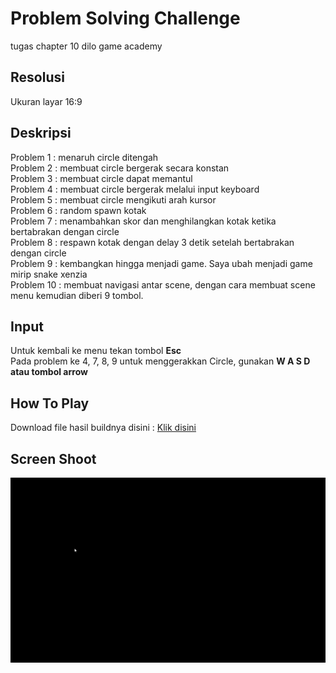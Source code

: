# Problem Solving Challenge
 tugas chapter 10 dilo game academy
 
## Resolusi
Ukuran layar 16:9

## Deskripsi

Problem 1 : menaruh circle ditengah <br>
Problem 2 : membuat circle bergerak secara konstan <br>
Problem 3 : membuat circle dapat memantul <br>
Problem 4 : membuat circle bergerak melalui input keyboard <br>
Problem 5 : membuat circle mengikuti arah kursor <br>
Problem 6 : random spawn kotak <br>
Problem 7 : menambahkan skor dan menghilangkan kotak ketika bertabrakan dengan circle <br>
Problem 8 : respawn kotak dengan delay 3 detik setelah bertabrakan dengan circle <br>
Problem 9 : kembangkan hingga menjadi game. Saya ubah menjadi game mirip snake xenzia <br>
Problem 10 : membuat navigasi antar scene, dengan cara membuat scene menu kemudian diberi 9 tombol.

## Input

Untuk kembali ke menu tekan tombol <b>Esc</b><br>
Pada problem ke 4, 7, 8, 9 untuk menggerakkan Circle, gunakan <b>W A S D atau tombol arrow</b>

## How To Play

Download file hasil buildnya disini : [Klik disini](https://github.com/yashlan/Problem-Solving-Challenge/blob/main/Problem%20Solving%20Challenge/File%20Export%20Here.rar?raw=true)

## Screen Shoot

![](https://github.com/yashlan/Problem-Solving-Challenge/blob/main/Problem%20Solving%20Challenge/ss/ss.gif)
